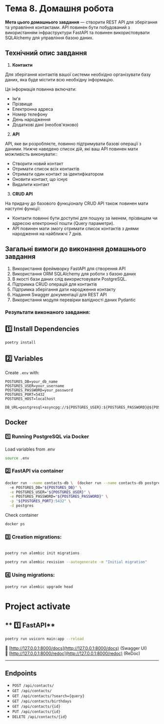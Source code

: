 # Тема 8. Домашня робота

**Мета цього домашнього завдання** — створити REST API для зберігання та
управління контактами. API повинен бути побудований з використанням
інфраструктури FastAPI та повинен використовувати SQLAlchemy для управління
базою даних.

## Технічний опис завдання

1. **Контакти**

Для зберігання контактів вашої системи необхідно організувати базу даних, яка
буде містити всю необхідну інформацію.

Ця інформація повинна включати:

- Ім'я
- Прізвище
- Електронна адреса
- Номер телефону
- День народження
- Додаткові дані (необов'язково)

2. **API**

API, яке ви розробляєте, повинно підтримувати базові операції з даними. Нижче
наведено список дій, які ваш API повинен мати можливість виконувати::

- Створити новий контакт
- Отримати список всіх контактів
- Отримати один контакт за ідентифікатором
- Оновити контакт, що існує
- Видалити контакт

3. **CRUD API**

На придачу до базового функціоналу CRUD API також повинен мати наступні функції:

- Контакти повинні бути доступні для пошуку за іменем, прізвищем чи адресою
  електронної пошти (Query параметри).
- API повинен мати змогу отримати список контактів з днями народження на
  найближчі 7 днів.

## Загальні вимоги до виконання домашнього завдання

1. Використання фреймворку FastAPI для створення API
2. Використання ORM SQLAlchemy для роботи з базою даних
3. В якості бази даних слід використовувати PostgreSQL.
4. Підтримка CRUD операцій для контактів
5. Підтримка зберігання дати народження контакту
6. Надання Swagger документації для REST API
7. Використання модуля перевірки валідності даних Pydantic

### Результати виконаного завдання:

## 1️⃣ Install Dependencies  

```bash
poetry install
```

## 2️⃣ Variables

Create `.env` with:

```env
POSTGRES_DB=your_db_name
POSTGRES_USER=your_username
POSTGRES_PASSWORD=your_password
POSTGRES_PORT=5432
POSTGRES_HOST=localhost

DB_URL=postgresql+asyncpg://${POSTGRES_USER}:${POSTGRES_PASSWORD}@${POSTGRES_HOST}:${POSTGRES_PORT}/${POSTGRES_DB}
```

## Docker
### 1️⃣ Running PostgreSQL via Docker

Load variables from .env 
```bash
source .env
```

### 2️⃣ FastAPI via container
```bash
docker run --name contacts-db \  (docker run --name contacts-db postgres)
  -e POSTGRES_DB="${POSTGRES_DB}" \
  -e POSTGRES_USER="${POSTGRES_USER}" \
  -e POSTGRES_PASSWORD="${POSTGRES_PASSWORD}" \
  -p "${POSTGRES_PORT}:5432" \
  -d postgres
```

Check container
```bash
docker ps
```

### 3️⃣ Creation migrations:
```bash

poetry run alembic init migrations

poetry run alembic revision --autogenerate -m "Initial migration"
```

### 4️⃣ Using migrations:
```bash
poetry run alembic upgrade head
```

# **Project activate**

## ** 1️⃣ FastAPI**

```bash
poetry run uvicorn main:app --reload
```

🔗 [http://127.0.0.1:8000/docs](http://127.0.0.1:8000/docs) (Swagger UI)  
🔗 [http://127.0.0.1:8000/redoc](http://127.0.0.1:8000/redoc) (ReDoc)

---

## Endpoints

- `POST /api/contacts/` 
- `GET /api/contacts/` 
- `GET /api/contacts/?search={query}` 
- `GET /api/contacts/birthdays` 
- `GET /api/contacts/{id}` 
- `PUT /api/contacts/{id}` 
- `DELETE /api/contacts/{id}`